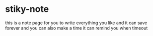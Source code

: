 # stiky-note
this is a note page for you to write everything you like and it can save forever and you can also make a time it can remind you when timeout
